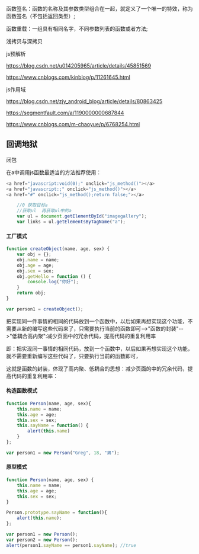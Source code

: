 函数签名：函数的名称及其参数类型组合在一起，就定义了一个唯一的特效，称为函数签名（不包括返回类型）;

函数重载：一组具有相同名字，不同参数列表的函数或者方法;



浅拷贝与深拷贝



js预解析

https://blog.csdn.net/u014205965/article/details/45851569

https://www.cnblogs.com/kinblog/p/11261645.html



js作用域

https://blog.csdn.net/zjy_android_blog/article/details/80863425

https://segmentfault.com/a/1190000000687844

https://www.cnblogs.com/m-chaoyue/p/6768254.html



## 回调地狱

闭包



 在a中调用js函数最适当的方法推荐使用： 

```javascript
<a href="javascript:void(0);" onclick="js_method()"></a> 
<a href="javascript:;" onclick="js_method()"></a> 
<a href="#" onclick="js_method();return false;"></a>
```



```javascript
    //0 获取目标a
    //获取ul  再获取ul中的a
    var ul = document.getElementById("imagegallery");
    var links = ul.getElementsByTagName("a");
```

#### 工厂模式

```javascript
function createObject(name, age, sex) {
    var obj = {};
    obj.name = name;
    obj.age = age;
    obj.sex = sex;
    obj.getHello = function () {
        console.log("你好");
    }
    return obj;
}

var person1 = createObject();
```

把实现同一件事情的相同的代码放到一个函数中，以后如果再想实现这个功能，不需要从新的编写这些代码来了，只需要执行当前的函数即可-->"函数的封装"-->"低耦合高内聚":减少页面中的冗余代码，提高代码的重复利用率

即：把实现同一事情的相同代码，放到一个函数中，以后如果再想实现这个功能，就不需要重新编写这些代码了，只要执行当前的函数即可，

这就是函数的封装，体现了高内聚、低耦合的思想：减少页面的中的冗余代码，提高代码的重复利用率：

#### 构造函数模式

```javascript
function Person(name, age, sex){
    this.name = name;
    this.age = age;
    this.sex = sex;
    this.sayName = function() {
        alert(this.name)
    }
};

var person1 = new Person("Greg", 18, "男");
```

#### 原型模式

```javascript
function Person(name, age, sex) {
    this.name = name;
    this.age = age;
    this.sex = sex;
}

Person.prototype.sayName = function(){
    alert(this.name);
};

var person1 = new Person();
var person2 = new Person();
alert(person1.sayName == person1.sayName); //true
```

